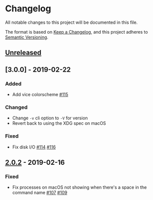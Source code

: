 # Changelog
All notable changes to this project will be documented in this file.

The format is based on [Keep a Changelog](https://keepachangelog.com/en/1.0.0/),
and this project adheres to [Semantic Versioning](https://semver.org/spec/v2.0.0.html).

## [Unreleased]

## [3.0.0] - 2019-02-22

### Added

- Add vice colorscheme [#115]

### Changed

- Change `-v` cli option to `-V` for version
- Revert back to using the XDG spec on macOS

### Fixed

- Fix disk I/O [#114] [#116]

## [2.0.2] - 2019-02-16

### Fixed

- Fix processes on macOS not showing when there's a space in the command name [#107] [#109]

[#107]: https://github.com/cjbassi/gotop/issues/107
[#114]: https://github.com/cjbassi/gotop/issues/114

[#109]: https://github.com/cjbassi/gotop/pull/109
[#115]: https://github.com/cjbassi/gotop/pull/115
[#116]: https://github.com/cjbassi/gotop/pull/116

[Unreleased]: https://github.com/cjbassi/gotop/compare/2.0.2...HEAD
[2.0.2]: https://github.com/cjbassi/gotop/compare/2.0.1...2.0.2
